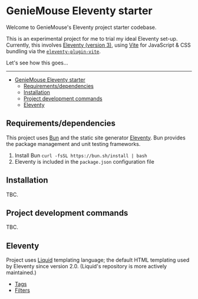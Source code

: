 # GenieMouse Eleventy starter

Welcome to GenieMouse's Eleventy project starter codebase.

This is an experimental project for me to trial my ideal Eleventy set-up. Currently, this involves [Eleventy (version 3)](https://www.11ty.dev), using [Vite](https://vite.dev) for JavaScript & CSS bundling via the [`eleventy-plugin-vite`](https://www.11ty.dev/docs/server-vite/).

Let's see how this goes...

---

- [GenieMouse Eleventy starter](#geniemouse-eleventy-starter)
	- [Requirements/dependencies](#requirementsdependencies)
	- [Installation](#installation)
	- [Project development commands](#project-development-commands)
	- [Eleventy](#eleventy)

## Requirements/dependencies

This project uses [Bun](https://bun.sh) and the static site generator [Eleventy](https://www.11ty.dev). Bun provides the package management and unit testing frameworks.

1. Install Bun `curl -fsSL https://bun.sh/install | bash`
2. Eleventy is included in the `package.json` configuration file

## Installation

TBC.

## Project development commands

TBC.

## Eleventy

Project uses [Liquid](https://liquidjs.com/) templating language; the default HTML templating used by Eleventy since version 2.0. (Liquid's repository is more actively maintained.)

- [Tags](https://liquidjs.com/tags/overview.html)
- [Filters](https://liquidjs.com/filters/overview.html)
